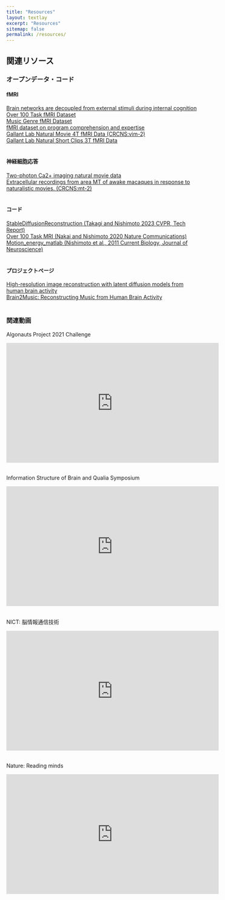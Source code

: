 ```yaml
---
title: "Resources"
layout: textlay
excerpt: "Resources"
sitemap: false
permalink: /resources/
---
```


## 関連リソース

### オープンデータ・コード
#### fMRI
[Brain networks are decoupled from external stimuli during internal cognition](https://doi.org/10.17605/OSF.IO/47XEB)<br>
[Over 100 Task fMRI Dataset](https://openneuro.org/datasets/ds002306/)<br>
[Music Genre fMRI Dataset](https://openneuro.org/datasets/ds003720/)<br>
[fMRI dataset on program comprehension and expertise](https://openneuro.org/datasets/ds002411/)<br>
[Gallant Lab Natural Movie 4T fMRI Data (CRCNS:vim-2)](https://crcns.org/data-sets/vc/vim-2/about-vim-2)<br>
[Gallant Lab Natural Short Clips 3T fMRI Data](https://doi.gin.g-node.org/10.12751/g-node.vy1zjd/)<br>
<br>

#### 神経細胞応答
[Two-photon Ca2+ imaging natural movie data](https://ai-data.nict.go.jp/dataset/detail/?id=35)<br>
[Extracellular recordings from area MT of awake macaques in response to naturalistic movies. (CRCNS:mt-2)](https://crcns.org/data-sets/vc/mt-2/about-mt-2)<br>
<br>

#### コード
[StableDiffusionReconstruction (Takagi and Nishimoto 2023 CVPR, Tech Report)](https://github.com/yu-takagi/StableDiffusionReconstruction)<br>
[Over 100 Task MRI (Nakai and Nishimoto 2020 Nature Communications)](https://osf.io/ea2jc/)<br>
[Motion_energy_matlab (Nishimoto et al., 2011 Current Biology, Journal of Neuroscience)](https://github.com/gallantlab/motion_energy_matlab)<br>
<br>

#### プロジェクトページ
[High-resolution image reconstruction with latent diffusion models from human brain activity](https://sites.google.com/view/stablediffusion-with-brain/)<br>
[Brain2Music: Reconstructing Music from Human Brain Activity](https://google-research.github.io/seanet/brain2music/)<br>
<br>

### 関連動画
Algonauts Project 2021 Challenge
<div class="iframe-responsive">
<iframe width="560" height="315"
src="https://www.youtube.com/embed/xtSh_XotVlo
?loop=1
&autoplay=0
&mute=0
&rel=0"
frameborder="0" allowfullscreen>
</iframe></div>
<br>

Information Structure of Brain and Qualia Symposium
<div class="iframe-responsive">
<iframe width="560" height="315"
src="https://www.youtube.com/embed/W9ebGLgzRNI
?loop=1
&autoplay=0
&mute=0
&rel=0"
frameborder="0" allowfullscreen>
</iframe></div>
<br>

NICT: 脳情報通信技術
<div class="iframe-responsive">
<iframe width="560" height="315"
src="https://www.youtube.com/embed/Mshx8fyYH1M
?loop=1
&autoplay=0
&mute=0
&rel=0"
frameborder="0" allowfullscreen>
</iframe></div>
<br>

Nature: Reading minds
<div class="iframe-responsive">
<iframe width="560" height="315"
src="https://www.youtube.com/embed/z8iEogscUl8
?loop=1
&autoplay=0
&mute=0
&rel=0"
frameborder="0" allowfullscreen>
</iframe></div>





